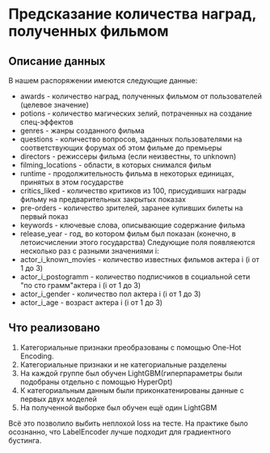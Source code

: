 # Предсказание количества наград, полученных фильмом


## Описание данных
В нашем распоряжении имеются следующие данные:
- awards - количество наград, полученных фильмом от пользователей (целевое значение)
- potions - количество магических зелий, потраченных на создание спец-эффектов
- genres - жанры созданного фильма
- questions - количество вопросов, заданных пользователями на соответствующих форумах об этом фильме до
премьеры
- directors - режиссеры фильма (если неизвестны, то unknown)
- filming_locations - области, в которых снимался фильм
- runtime - продолжительность фильма в некоторых единицах, принятых в этом государстве
- critics_liked - количество критиков из 100, присудивших награды фильму на предварительных закрытых
показах
- pre-orders - количество зрителей, заранее купивших билеты на первый показ
- keywords - ключевые слова, описывающие содержание фильма
- release_year - год, во котором фильм был показан (конечно, в летоисчислении этого государства)
Следующие поля появляеются несколько раз с разными значениями i:
- actor_i_known_movies - количество известных фильмов актера i (i от 1 до 3)
- actor_i_postogramm - количество подписчиков в социальной сети "по сто грамм"актера i (i от 1 до 3)
- actor_i_gender - количество пол актера i (i от 1 до 3)
- actor_i_age - возраст актера i (i от 1 до 3)


## Что реализовано
1. Категориальные признаки преобразованы с помощью One-Hot Encoding.
2. Категориальные признаки и не категориальные разделены
3. На каждой группе был обучен LightGBM(гиперпараметры были подобраны отдельно с помощью HyperOpt)
4. К категориальным данным были приконкатенированы данные с первых двух моделей
5. На полученной выборке был обучен ещё один LightGBM

Всё это позволило выбить неплохой loss на тесте. На практике было осознанно, что LabelEncoder лучше подходит для градиентного бустинга.
